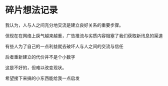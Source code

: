# 碎片想法记录

我认为，人与人之间充分地交流是建立良好关系的重要步骤。

但现在在网络上戾气越来越重，广告推流与劣质内容阻塞了我们获取新讯息的渠道

有些人为了自己的一点利益就去破坏人与人之间的交流与信任

后者重新建立的代价并不是个小数字

这是不好的，但难以改变现状。

希望接下来搞的小东西能给我一点启发